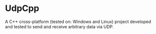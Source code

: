 # UdpCpp
A C++ cross-platform (tested on: Windows and Linux) project developed and tested to send and receive arbitrary data via UDP.
